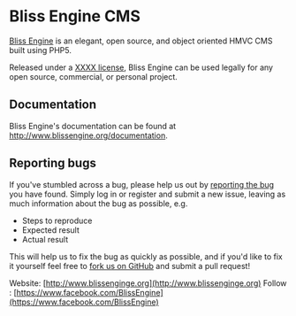 # Bliss Engine CMS

[Bliss Engine](http://www.blissenginge.org/) is an elegant, open source, and object oriented HMVC CMS built using PHP5.

Released under a [XXXX license](http://www.blissengine.org/license), Bliss Engine can be used legally for any open source, commercial, or personal project.

## Documentation
Bliss Engine's documentation can be found at <http://www.blissengine.org/documentation>.

## Reporting bugs
If you've stumbled across a bug, please help us out by [reporting the bug](http://www.blissengine.org/bugs/) you have found. Simply log in or register and submit a new issue, leaving as much information about the bug as possible, e.g.

* Steps to reproduce
* Expected result
* Actual result

This will help us to fix the bug as quickly as possible, and if you'd like to fix it yourself feel free to [fork us on GitHub](https://github.com/Bliss-Engine) and submit a pull request!

Website: [http://www.blissenginge.org](http://www.blissenginge.org)
Follow : [https://www.facebook.com/BlissEngine](https://www.facebook.com/BlissEngine)